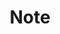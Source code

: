 ---
title: "Note"
image: img/categories/note/cover.jpg
description: "在學習中記錄一些滿實用的東西與大家分享，也是因為我自己也需要常常回來複習 XD"
style:
  background: "#fa8d22"
  color: "#353739"
---